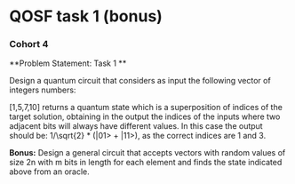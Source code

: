 # QOSF task 1 (bonus) 

### Cohort 4

**Problem Statement: Task 1 **


Design a quantum circuit that considers as input the following vector of integers numbers: 

[1,5,7,10]
returns a quantum state which is a superposition of indices of the target solution, obtaining in the output the indices of the inputs where two adjacent bits will always have different values. In this case the output should be: 1/\sqrt{2} * (|01> + |11>), as the correct indices are 1 and 3.

**Bonus:**
Design a general circuit that accepts vectors with random values of size 2n with m bits in length for each element and finds the state indicated above from an oracle.


